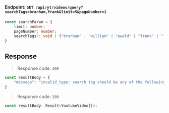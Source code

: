 #### Endpoint: `GET /api/yt/videos/query?searchTags=branham,frank&limit=5&pageNumber=1`
```ts
const searchParam = {
    limit: number;
    pageNumber: number;
    searchTags?: void | ("branham" | "william" | "ewald" | "frank" | "local" | "song" | "any" | "predication" | "retransmission" | "ibaruwa" | "lettre" | "circulaire")[] ;
}
```

## Response
> Response code: `400`  
```ts
const resultBody = {
    "message": "invalid_type: search tag should be any of the following: branham, william, ewald, frank, local, song, any, predication, retransmission, ibaruwa, lettre, circulaire"
}
```

> Response code: `200`  
```ts
const resultBody: Result<YoutubeVideo[]>;
```